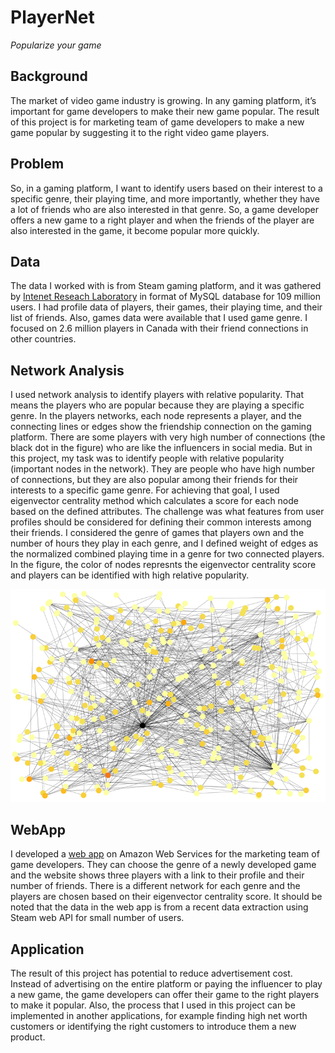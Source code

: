 # PlayerNet
*Popularize your game*

## Background
The market of video game industry is growing. In any gaming platform, it’s important for game developers to make their new game popular.
The result of this project is for marketing team of game developers to make a new game popular by suggesting it to the right video game players.

## Problem
So, in a gaming platform, I want to identify users based on their interest to a specific genre, their playing time, and more importantly,
whether they have a lot of friends who are also interested in that genre. So, a game developer offers a new game to a right player
and when the friends of the player are also interested in the game, it become popular more quickly.

## Data
The data I worked with is from Steam gaming platform, and it was gathered by [Intenet Reseach Laboratory](https://steam.internet.byu.edu/ "Steam Dataset") in format of MySQL database for 109 million users. I had profile data of players, their games, their playing time, and their list of friends. Also, games data were available that I used game genre. I focused on 2.6 million players in Canada with their friend connections in other countries.

## Network Analysis
I used network analysis to identify players with relative popularity. That means the players who are popular because they are playing a specific genre. In the players networks, each node represents a player, and the connecting lines or edges show the friendship connection on the gaming platform. There are some players with very high number of connections (the black dot in the figure) who are like the influencers in social media. But in this project, my task was to identify people with relative popularity (important nodes in the network). They are people who have high number of connections, but they are also popular among their friends for their interests to a specific game genre. For achieving that goal, I used eigenvector centrality method which calculates a score for each node based on the defined attributes. The challenge was what features from user profiles should be considered for defining their common interests among their friends. I considered the genre of games that players own and the number of hours they play in each genre, and I defined weight of edges as the normalized combined playing time in a genre for two connected players. In the figure, the color of nodes represnts the eigenvector centrality score and players can be identified with high relative popularity.

![alt text](subgraph.png "Subgraph")

## WebApp
I developed a [web app](http://ec2-18-220-189-176.us-east-2.compute.amazonaws.com/ "PlayerNet") on Amazon Web Services for the marketing team of game developers. They can choose the genre of a newly developed game and the website shows three players with a link to their profile and their number of friends. There is a different network for each genre and the players are chosen based on their eigenvector centrality score. It should be noted that the data in the web app is from a recent data extraction using Steam web API for small number of users.

## Application
The result of this project has potential to reduce advertisement cost. Instead of advertising on the entire platform or paying the influencer to play a new game, the game developers can offer their game to the right players to make it popular. Also, the process that I used in this project can be implemented in another applications, for example finding high net worth customers or identifying the right customers to introduce them a new product.

